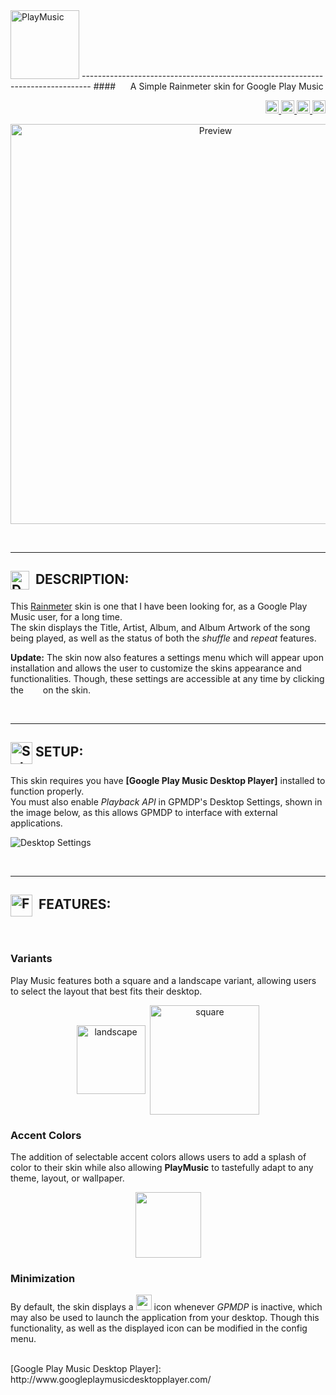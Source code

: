 <img src="https://cloud.githubusercontent.com/assets/16360374/21559824/689268d8-ce08-11e6-8a75-e23ff8a4e3bd.png" height="110" title="PlayMusic"/>
--------------------------------------------------------------------------------  
#### &nbsp;&nbsp;&nbsp;&nbsp;&nbsp;A Simple Rainmeter skin for Google Play Music  

<p align="right">
  <a href="https://badge.fury.io/gh/JonSn0w%2FPlayMusic">
	  <img src="https://badge.fury.io/gh/JonSn0w%2FPlayMusic.svg" height="21" alt="version" >
  </a>
  <a href="https://github.com/JonSn0w/GitHubCalendar/issues">
	<img src="https://img.shields.io/github/issues-raw/JonSn0w/PlayMusic.svg?maxAge=25920000" height="21" title="Issues">
  </a>
  <a href="https://gitter.im/PlayMusic/Lobby">
        <img src="https://badges.gitter.im/PlayMusic/Lobby.svg" height="21" title="Gitter">
  </a>
  <span class="badge-paypal">
  <a href="https://www.paypal.com/cgi-bin/webscr?cmd=_s-xclick&hosted_button_id=E6RKPR34SH6CU" title="Donate to this project using Paypal">
        <img src="https://img.shields.io/badge/paypal-donate-yellow.svg" height="21" title="Donate"></a>
  </span>
</p>  
<!-- Screenshot -->
<p align="center">
  <img src="https://cloud.githubusercontent.com/assets/16360374/21575451/000fb7de-cec1-11e6-887e-5e9a4528f6e9.png" width="640" title="Preview">
</p>

<br>  

--------------------------------------------------------------------------------  

## <img title="" alt="Description" src="http://image.flaticon.com/icons/svg/149/149187.svg" height="30" align="absmiddle"/>&nbsp;&nbsp;DESCRIPTION:  
  This [Rainmeter](https://www.rainmeter.net/) skin is one that I have been looking for, as a Google Play Music user, for a long time.  
  The skin displays the Title, Artist, Album, and Album Artwork of the song being played, as well as the status of both the *shuffle* and *repeat* features.  

  **Update:** The skin now also features a settings menu which will appear upon installation and allows the user to customize the skins appearance and functionalities. Though, these settings are accessible at any time by clicking the &nbsp;<img src="https://cloud.githubusercontent.com/assets/16360374/21559428/fe6a3654-ce00-11e6-8d2c-ba8570e3132c.png" height="15">&nbsp; on the skin.  

<br>  

--------------------------------------------------------------------------------  

## <img title="" alt="Setup" src="https://cloud.githubusercontent.com/assets/16360374/21559954/53f864ec-ce0b-11e6-9ae7-1e20a8ad7fcf.png" height="35" align="absmiddle"/>&nbsp;SETUP:
  This skin requires you have **[Google Play Music Desktop Player]** installed to function properly.  
  You must also enable *Playback API* in GPMDP's Desktop Settings, shown in the image below, as this allows GPMDP to interface with external applications.   

  ![Desktop Settings](https://cloud.githubusercontent.com/assets/16360374/21575213/50c3698e-ceba-11e6-988e-f99c8c51fa7c.png)  

<br>  

--------------------------------------------------------------------------------  

## <img title="" alt="Features" src="http://image.flaticon.com/icons/svg/149/149421.svg" height="35" align="absmiddle"/>&nbsp;&nbsp;FEATURES:  
<br>

### Variants  
  Play Music features both a square and a landscape variant, allowing users to select the layout that best fits their desktop.  
  <p align="center">
  	<img src="https://cloud.githubusercontent.com/assets/16360374/21562127/bfc7cd88-ce2a-11e6-9bf0-003a62f95b4d.png" height="110" align="center" title="landscape">&nbsp;&nbsp;<img src="https://cloud.githubusercontent.com/assets/16360374/21576261/05c0eaf0-cede-11e6-8c4b-71d1b63144df.png" height="175" align="center" title="square">
  </p>

### Accent Colors
  The addition of selectable accent colors allows users to add a splash of color to their skin while also allowing **PlayMusic** to tastefully adapt to any theme, layout, or wallpaper.  

<p align="center">
	<img src="https://cloud.githubusercontent.com/assets/16360374/21562636/4dbf015c-ce2f-11e6-94cc-4f1e6e035d3e.png" height="105" align="center" tile="accent colors">
</p>  

### Minimization  
  By default, the skin displays a <img src="https://cloud.githubusercontent.com/assets/16360374/18604473/f2c1e336-7c31-11e6-94f9-a3dc17840435.png" height="25"/>  icon whenever *GPMDP* is inactive, which may also be used to launch the application from your desktop. Though this functionality, as well as the displayed icon can be modified in the config menu.  

<br>
<!-- Links -->
[Google Play Music Desktop Player]: http://www.googleplaymusicdesktopplayer.com/
